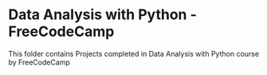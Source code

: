 # Data Analysis with Python - FreeCodeCamp

This folder contains Projects completed in Data Analysis with Python course by FreeCodeCamp

